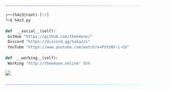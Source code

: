 <!-- <p align=center><img width=90% src="banner.gif"></img></p> -->


<a href="https://github.com/Ayhuuu"><img src="https://raw.githubusercontent.com/Ayhuuu/Ayhuuu/main/img/a.gif"></a>














```python
┌──(h4z3@root)-[~/]
└─$ h4z3.py

def  __social__(self):
 GitHub "https://github.com/thee4one/"
 Discord "https://discord.gg/tekazzi"
 YouTube "https://www.youtube.com/watch?v=PsYzHV-i-CU"
  
def  __working__(self):
 Working "http://thee4one.online" 85%
```


 



















![](https://raw.githubusercontent.com/Sutil/Sutil/2b2fad3bf54522bb30c8c170591fc68ff51b69e6/github-contribution-grid-snake2.svg)

<a href="https://github.com/thee4one/"><img src="https://raw.githubusercontent.com/Ayhuuu/Ayhuuu/main/img/a.gif"></a>
